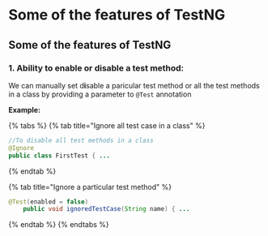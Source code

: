 # Some of the features of TestNG

## Some of the features of TestNG

### 1. Ability to enable or disable a test method:

We can manually set d**i**sable a paricular test method or all the test methods in a class by providing a parameter to `@Test` annotation

**Example:**

{% tabs %}
{% tab title="Ignore all test case in a class" %}
```java
//To disable all test methods in a class
@Ignore
public class FirstTest { ...
```
{% endtab %}

{% tab title="Ignore a particular test method" %}
```java
@Test(enabled = false)
	public void ignoredTestCase(String name) { ...
```
{% endtab %}
{% endtabs %}




